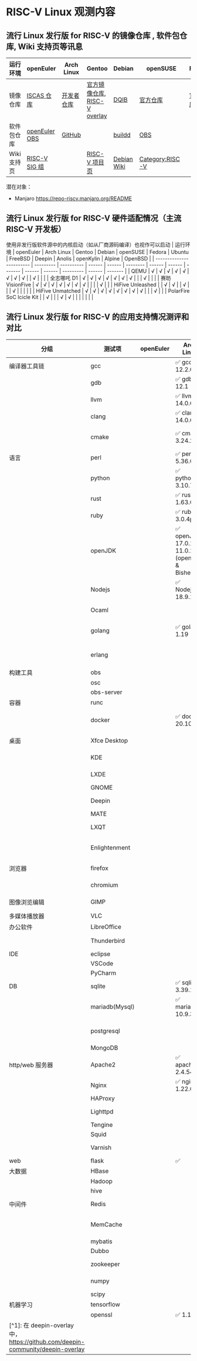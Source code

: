 # RISC-V Linux 观测内容

## 流行 Linux 发行版 for RISC-V 的镜像仓库 , 软件包仓库, Wiki 支持页等讯息

| 运行环境 | openEuler               | Arch Linux           | Gentoo | Debian | openSUSE | Fedora             | Ubuntu | FreeBSD             | Deepin | Anolis | openKylin   | Alpine | OpenBSD |
|-| ----------------------- | -------------------- | ------ | ------ | -------- | ------------------ | ------ | ------------------- | ------ | ------ | ----------- | ------ | ------- |
| 镜像仓库 | [ISCAS 仓库][oeRepo] | [开发者仓库][archrv] | [官方镜像仓库][gentoo-mirror], [RISC-V overlay][riscv-overlay] | [DQIB][debImage] | [官方仓库][suseImage] | [官方仓库][fedora] | [Server 22.04.1][ubuntuImage], 另见 Wiki 页 | [官方仓库][freebsdImage] |        | [官方仓库][OpenAnolis Image]       | [兰州大学镜像][openkylinlzuImage] <br /> [网易镜像][openkylin163Image] | [官方仓库][alpineImage] |
| 软件包仓库 | [openEuler OBS][oeOBS] | [GitHub][archrvpkg] |  | [buildd][debBuildD] | [OBS][suseOBS] |  |  |||[OpenAnolis 增补][OpenAnolis]|[官方仓库][openkylin]| [官方软件包][alpineAPK]|
| Wiki 支持页 | [RISC-V SIG 组][oerv] |  | [RISC-V 项目页][gentoo-riscv-proj] | [Debian Wiki][DebWiki] | [Category:RISC-V][susewiki] |  | [Wiki 页][UbuntuWiki] | [Wiki页][freebsdwiki] |  | [OpenAnolis RISC-V SIG 组][OpenAnolis SIG] | | |

潜在对象：

- Manjaro <https://repo-riscv.manjaro.org/README>

[oerepo]: https://mirror.iscas.ac.cn/openeuler-sig-riscv/openEuler-RISC-V/
[archrv]: https://archriscv.felixc.at/
[gentoo-mirror]: https://github.com/gentoo-mirror/gentoo
[riscv-overlay]: https://github.com/gentoo/riscv
[archrvpkg]: https://github.com/felixonmars/archriscv-packages
[suseimage]: https://download.opensuse.org/ports/riscv/tumbleweed/images/
[fedora]: https://fedorapeople.org/groups/risc-v/disk-images/
[ubuntuimage]: https://cdimage.ubuntu.com/releases/22.04.1/release/
[debimage]: https://gitlab.com/api/v4/projects/giomasce%2Fdqib/jobs/artifacts/master/download?job=convert_riscv64-virt
[alpineimage]: https://dl-cdn.alpinelinux.org/alpine/edge/releases/riscv64/
[freebsdimage]: https://download.freebsd.org/ftp/snapshots/VM-IMAGES/14.0-CURRENT/riscv64/Latest/
[freebsdwiki]: https://wiki.freebsd.org/riscv
[openkylin]: http://archive.build.openkylin.top/openkylin
[openkylinlzuimage]: https://mirror.lzu.edu.cn/openkylin-cdimage/
[openkylin163image]: https://mirrors.163.com/openkylin-cd/
[oeobs]: https://build.openeuler.org/project/show/openEuler:Mainline:RISC-V
[debbuildd]: https://buildd.debian.org/status/architecture.php?suite=unstable&a=riscv64&priority=
[suseobs]: https://build.opensuse.org/project/show/openSUSE:Factory:RISCV
[alpineapk]: https://pkgs.alpinelinux.org/packages?arch=riscv64
[oerv]: https://gitee.com/openEuler/RISC-V
[gentoo-riscv-proj]: https://wiki.gentoo.org/wiki/Project:RISC-V
[suseWiki]: https://en.opensuse.org/Category:RISC-V
[DebWiki]: https://wiki.debian.org/RISC-V
[UbuntuWiki]: https://wiki.ubuntu.com/RISC-V
[OpenAnolis]: http://build.openanolis.cn/kojifiles/repos/anolis-riscv64-repo-external
[OpenAnolis Image]: http://build.openanolis.cn/kojifiles/rsync/alt/
[OpenAnolis SIG]: https://openanolis.cn/sig/RISC-V

## 流行 Linux 发行版 for RISC-V 硬件适配情况（主流 RISC-V 开发板）

使用非发行版软件源中的内核启动（如从厂商源码编译）也视作可以启动
| 运行环境                 | openEuler | Arch Linux | Gentoo | Debian | openSUSE | Fedora | Ubuntu | FreeBSD | Deepin | Anolis | openKylin | Alpine | OpenBSD |
| ------------------------ | --------- | ---------- | ------ | ------ | -------- | ------ | ------ | ------- | ------ | ------ | --------- | ------ | ------- |
| QEMU                     | √         | √          | √      | √      | √        | √      | √      | √       |        | √      |           |        |
| 全志哪吒 D1              | √         | √          | √      | √      | √        | √      | √      |         |        | √      |           |        |
| 赛昉 VisionFive          | √         | √          | √      | √      | √        | √      | √      |         |        |        | √         |        |
| HiFive Unleashed         |           | √          | √      |        | √        |        |        | √       |        |        |           |        |
| HiFive Unmatched         | √         | √          | √      | √      | √        | √      | √      | √       |        |        | √         |        |
| PolarFire SoC Icicle Kit |           | √          |        |        | √        | √      |        |         |        |        |           |        |


## 流行 Linux 发行版 for RISC-V 的应用支持情况测评和对比

| 分组            | 测试项        | openEuler | Arch Linux | Gentoo | Debian | openSUSE | Fedora | Ubuntu | FreeBSD | Deepin | Anolis | openKylin | Alpine | OpenBSD |
| --------------- | ------------- | --------- | ---------- | ------ | ------ | -------- | -------------- | ------ | ------- | ------ | ------ | --------- | ------ | ------- |
| 编译器工具链    | gcc           |           | ✅ gcc-12.2.0 | ✅ gcc-12.1.1 | ✅ gcc-12.2.0 | ✅ gcc-12.2.1 | ✅ gcc-12.1.1  |        | ✅gcc-9.3.0 |        | ✅ gcc-12.0.1 | ✅ gcc-10 | ✅ gcc-12.1.1  ||
|                 | gdb           |           | ✅ gdb-12.1 | ✅ gdb-12.1 | ✅ gdb-12.1 | ✅ gdb-12.1 | ✅ gdb-12.1  |        | ✅ gdb-11.1 |        | ✅ gdb-11.2 | ✅ gdb-9.1 |✅ gdb-12.1 ||
|                 | llvm          |           | ✅ llvm-14.0.6 | ✅ llvm-15.0.1 | ✅ llvm-14.0.6 | ✅ llvm-14.0.6 | ✅ llvm-14.0.5 |        | ✅ llvm-9.0.1 |        | ✅ llvm-13.0.1 | ✅ llvm-10.0.0 | ✅ llvm-14.0.6   ||
|                 | clang         |           | ✅ clang-14.0.6 | ✅ clang-15.0.1 |  ✅ clang-14.0.6 | ✅ clang-14.0.6 | ✅ clang-14.0.5 |        | ✅ clang-14.0.5 |        |        | ✅ clang-10.0.0 | ✅ clang-14.0.6 ||
|                 | cmake         |           | ✅ cmake-3.24.2 | ✅ cmake-3.24.2 | ✅ cmake-3.24.2 | ✅ cmake-3.24.2 | ✅ cmake-3.24.1   |        | ✅ cmake-3.21.4 |        | ✅ cmake-3.22.2 | ✅ cmake-3.16.3 | ✅ cmake-3.24.2 ||
| 语言            | perl          |           | ✅ perl-5.36.0 | ✅ perl-5.36.0 | ✅ perl-5.34.0 | ✅ perl-5.36.0  |                 |        | ✅ perl-5.32.1 |        | ⚠️ perl-5.34.0 | ✅ perl-5.30.0 | ✅ perl-5.36.0 ||
|                 | python        |           | ✅ python-3.10.7 | ✅ python-3.11.0 | ✅ python-3.10.6 | ✅ python-3.10.7 | ✅ python-3.9.7 |        | ✅python-3.8.12 |        | ✅	python-3.10.2       | ✅ python-3.8 | ✅ python-3.10.7 ||
|                 | rust          |           | ✅ rust-1.63.0 | ✅ rust-1.64.0 | ✅ rust-1.61 | ✅ rust-1.63.0 | ✅ rust-1.63.0  |        | ⚠️ |        | ✅ rust-1.58.1       | ✅ rust-1.59.0 |         ||
|                 | ruby          |           | ✅ ruby-3.0.4p208 | ✅ ruby-3.1.2 | ✅ ruby-1:3.0 | ✅ ruby-3.1 |                 |        | ✅ ruby-2.7.4 |        |        |           | ✅ ruby-3.1.2  ||
|                 | openJDK       |           | ✅ openJDK-17.0.1, 11.0.15 (openJDK & Bisheng) | ✅ openjdk-17.0.5 | ✅ openjdk-19 | ✅ openjdk-1.8/11/17/18 | ✅ openjdk-11 |        | ⚠️ |        | ✅ openjdk-11 (bisheng & dragonwell & OpenJDK) | ✅ openjdk-8 |         ||
|                 | Nodejs        |           | ✅ Nodejs-18.9.1 | ✅ nodejs-18.9.1 | ✅ nodejs-18.7.0 | ✅ nodejs-18.9.0 | ⚠️             |        | ⚠️ |        | ✅ nodejs-v16.15.1 | ✅ nodejs-12.22.9 | ✅ nodejs-16.17.0   ||
|                 | Ocaml         |           |  | ✅ ocaml-4.14.0 | ✅ ocaml-4.13.1 | ✅ ocaml-4.14.0 |                |        |         |        | ✅ ocaml-4.12.0-3       |           |        ||
|                 | golang        |           | ✅ golang-1.19 |  ✅ golang-1.19.1 | ✅ golang-1.19 | ✅ golang-1.19 | ✅ golang-1.19 |        | ⚠️ |        | ✅ golang-1.18.3       |           |        ||
|                 | erlang        |           |            | ✅ erlang-25.0.4 | ✅ erlang-1:24.3.4.5 | ✅ erlang-25.0.4 |        |        |         |        |        |           | ✅ erlang-25.0.3 ||
| 构建工具        | obs           |           |            |        |        |          |        |        |         |        |        |           |        ||
|                 | osc           |           |            |        |        |          |        |        |         |        |        |           |        ||
|                 | obs-server    |           |            |        |        |          |        |        |         |        |        |           |        ||
| 容器            | runc          |           |            | ✅ runc-1.1.3 |        |          |        |        |         |        |        |           |        ||
|                 | docker        |           | ✅ docker-20.10.17 | ✅ docker-20.10.17 |        | ✅ docker-20.10.17 |        |        |  |        |        |  | ✅ docker-20.10.18  ||
| 桌面            | Xfce Desktop  |           |            | ✅ xfce4-meta-4.16 | ✅ xfce4-4.16 |  |        |        |         |        |        |           |        ||
|                 | KDE           |           |            | ✅ plasma-meta-5.25.5 | ✅ kde-5:129 |  |        |        |         |        |        |           |        ||
|                 | LXDE          |           |            | ✅ lxde-meta-0.5.5 | ✅ lxde-11 |  |        |        |         |        |        |           |        ||
|                 | GNOME         |           |            | ✅ gnome-40.0 | ✅ gnome-1:42 |  |        |        |         |        |        |           |        ||
|                 | Deepin        |           |            | ✅ dde-meta-20.0 [^1] |        | ] |        |        |         |        |        |           |        ||
|                 | MATE          |           |            | ✅ mate-1.24 |        |  |        |        |         |        |        |           |        ||
|                 | LXQT          |           |            | ✅ lxqt-meta-1.1.0 | ✅ lxqt-30 |  |        |        |         |        |        |           |        ||
|                 | Enlightenment |           |            | ✅ enlightenment-0.25.4 |        |  |        |        |         |        |        |           |        ||
| 浏览器          | firefox       |           |            | ✅ firefox-103.0.1 | ⚠️ |  |        |        | ⚠️ |        |  ✅      |           |        ||
|                 | chromium      |           |            | ✅ chromium-98.0.4750.0 | ⚠️ |  |        |        | ✅ |        |  ✅      |           |        ||
| 图像浏览编辑    | GIMP          |           |            | ✅ gimp-2.10.32 |        |  |        |        |         |        |        |           |        ||
| 多媒体播放器    | VLC           |           |            | ✅ vlc-3.0.17 |        ||        |        |         |        |        |           |        ||
| 办公软件        | LibreOffice   |           |            | ✅ |        |          |        |        | ⚠️ |        | ✅       |           |        ||
|                 | Thunderbird   |           |            | ✅ thunderbird-94.0-beta1 |        |  |        |        |         |        |        |           |        ||
| IDE             | eclipse       |           |            |        |        |          |        |        |         |        |        |           |        ||
|                 | VSCode        |           |            |        |        |          |        |        |         |        |        |           |        ||
|                 | PyCharm       |           |            |        |        |          |        |        |         |        |        |           |        ||
| DB              | sqlite        |           | ✅ sqlite-3.39.1 | ✅ sqlite-3.39.3 | ✅ sqlite-2.8.17 | ✅ sqlite-3.39.3 |        |        |         |        |  ✅      | ✅ sqlite-3.31.1 |        ||
|                 | mariadb(Mysql) |           | ✅ mariadb-10.9.3 | ✅ mysql-8.0.27 | ✅ mariadb-1:10.6.8 | ⚠️ |        |        |         |        |        | ✅ mysql-8.0 |        ||
|                 | postgresql    |           |            | ✅ postgresql-14.5 | ✅ postgresql-243 | ✅ postgresql-14.5 |        |        |         |        |        | ✅ postgresql-12.2 |        ||
|                 | MongoDB       |           |            |        | ⚠️ | ⚠️ |        |        |         |        |        |           |        ||
| http/web 服务器 | Apache2       |           | ✅ apache-2.4.54 | ✅ apache-2.4.54 | ✅ apache-2.4.54 | ✅ apache-22.4.54 |        |        |         |        |        |           |        ||
|                 | Nginx         |           | ✅ nginx-1.22.0 |        | ⚠️  | ✅ nginx-1.23.1 | ✅ nginx-1.23.1 |        |         |        |        |           |        ||
|                 | HAProxy       |           |            |        |        |          |        |        |         |        |        |           |        ||
|                 | Lighttpd      |           |            | ✅ lighttpd-1.4.67 | ✅ lighttpd-1.4.67 | ✅ lighttpd-1.4.66 |        |        |         |        |        |           |        ||
|                 | Tengine       |           |            |        | ⚠️ |          |        |        |         |        |        |           |        ||
|                 | Squid         |           |            | ✅ squid-5.4.1 | ✅ squid-5.6 | ✅ squid-5.7 |        |        |         |        |        |           |        ||
|                 | Varnish       |           |            |        | ✅ varnish-7.1.1 |          |        |        |         |        |        |           |        ||
| web             | flask         |           | ✅ |        |        |          |        |        |         |        |        |           |        ||
| 大数据          | HBase         |           |            |        |        |          |        |        |         |        |        |           |        ||
|                 | Hadoop        |           |            |        |        |          |        |        |         |        |        |           |        ||
|                 | hive          |           |            |        |        |          |        |        |         |        |        |           |        ||
| 中间件          | Redis         |           |            | ✅ redis-7.0.5 | ✅ redis-7.0.5 | ✅ redis-7.0.5 |        |        |         |        |        |           |        ||
|                 | MemCache      |           |            | ✅ memcached-1.6.17 | ✅ libmemcached-1.0.18 |  |        |        |         |        |        |           |        ||
|                 | mybatis       |           |            |        |        |          |        |        |         |        |        |           |        ||
|                 | Dubbo         |           |            |        |        |          |        |        |         |        |        |           |        ||
|                 | zookeeper     |           |            |        | ✅ zookeeper-3.8.0 |          |        |        |         |        |        |           |        ||
|                 | numpy         |           |            | ✅ numpy-1.23.3 | ✅ numpy-1:1.21.5 |  |        |        |         |        |        |           |        ||
|                 | scipy         |           |            | ✅ scipy-1.9.1 | ✅ scipy-1.8.1 |   |        |        |         |        |        |           |        ||
| 机器学习        | tensorflow    |           |            |        |        |          |        |        |         |        |        |           |        ||
|                 | openssl       |           | ✅ 1.1.1.q                             |        |        |          |                 |        |         |        |                                                | ✅ 1.1.1.f |  ||
|[^1]: 在 deepin-overlay 中，https://github.com/deepin-community/deepin-overlay|||||||||||||||

